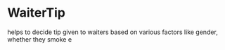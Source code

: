 # WaiterTip
helps to decide tip given to waiters based on various factors like gender, whether they smoke e
